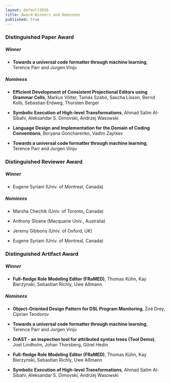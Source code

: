 ```yaml
---
layout: default2016
title: Award Winners and Nominees
published: true
---
```


### Distinguished Paper Award

##### Winner

*  **Towards a universal code formatter through machine learning**, Terence Parr and Jurgen Vinju
 
##### Nominees

* **Efficient Development of Consistent Projectional Editors using Grammar Cells**, Markus Völter, Tamás Szabó, Sascha Lisson, Bernd Kolb, Sebastian Erdweg, Thorsten Berger

* **Symbolic Execution of High-level Transformations**, Ahmad Salim Al-Sibahi, Aleksandar S. Dimovski, Andrzej Wasowski

* **Language Design and Implementation for the Domain of Coding Conventions**, Boryana Goncharenko, Vadim Zaytsev

*  **Towards a universal code formatter through machine learning**, Terence Parr and Jurgen Vinju

### Distinguished Reviewer Award

##### Winner

* Eugene Syriani (Univ. of Montreal, Canada)

##### Nominees

* Marsha Chechik (Univ. of Toronto, Canada)

* Anthony Sloane (Macquarie Univ., Australia)

* Jeremy Gibbons (Univ. of Oxford, UK)

* Eugene Syriani (Univ. of Montreal, Canada)


### Distinguished Artifact Award

##### Winner

* **Full-fledge Role Modeling Editor (FRaMED)**, Thomas Kühn, Kay Bierzynski, Sebastian Richly, Uwe Aßmann

##### Nominees

* **Object-Oriented Design Pattern for DSL Program Monitoring**, Zoé Drey, Ciprian Teodorov

*  **Towards a universal code formatter through machine learning**, Terence Parr and Jurgen Vinju

* **DrAST - an inspection tool for attributed syntax trees (Tool Demo)**, Joel Lindholm, Johan Thorsberg, Görel Hedin

* **Full-fledge Role Modeling Editor (FRaMED)**, Thomas Kühn, Kay Bierzynski, Sebastian Richly, Uwe Aßmann

* **Symbolic Execution of High-level Transformations**, Ahmad Salim Al-Sibahi, Aleksandar S. Dimovski, Andrzej Wasowski